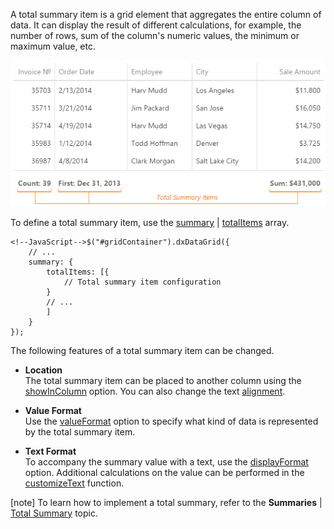 A total summary item is a grid element that aggregates the entire column of data. It can display the result of different calculations, for example, the number of rows, sum of the column's numeric values, the minimum or maximum value, etc.

![Total Summary](/images/DataGrid/TotalSummary.png)

To define a total summary item, use the [summary](/api-reference/10%20UI%20Widgets/dxDataGrid/1%20Configuration/summary '/Documentation/ApiReference/UI_Widgets/dxDataGrid/Configuration/summary/') | [totalItems](/api-reference/10%20UI%20Widgets/dxDataGrid/1%20Configuration/summary/totalItems '/Documentation/ApiReference/UI_Widgets/dxDataGrid/Configuration/summary/totalItems/') array.

    <!--JavaScript-->$("#gridContainer").dxDataGrid({
        // ...
        summary: {
            totalItems: [{
                // Total summary item configuration
            }
			// ...
			]
        }
    });

The following features of a total summary item can be changed.

* **Location**      
The total summary item can be placed to another column using the [showInColumn](/api-reference/10%20UI%20Widgets/dxDataGrid/1%20Configuration/summary/totalItems/showInColumn.md '/Documentation/ApiReference/UI_Widgets/dxDataGrid/Configuration/summary/totalItems/#showInColumn') option. You can also change the text [alignment](/api-reference/10%20UI%20Widgets/dxDataGrid/1%20Configuration/summary/totalItems/alignment.md '/Documentation/ApiReference/UI_Widgets/dxDataGrid/Configuration/summary/totalItems/#alignment').

* **Value Format**      
Use the [valueFormat](/api-reference/10%20UI%20Widgets/dxDataGrid/1%20Configuration/summary/totalItems/valueFormat.md '/Documentation/ApiReference/UI_Widgets/dxDataGrid/Configuration/summary/totalItems/#valueFormat') option to specify what kind of data is represented by the total summary item.

* **Text Format**       
To accompany the summary value with a text, use the [displayFormat](/api-reference/10%20UI%20Widgets/dxDataGrid/1%20Configuration/summary/totalItems/displayFormat.md '/Documentation/ApiReference/UI_Widgets/dxDataGrid/Configuration/summary/totalItems/#displayFormat') option. Additional calculations on the value can be performed in the [customizeText](/api-reference/10%20UI%20Widgets/dxDataGrid/1%20Configuration/summary/totalItems/customizeText.md '/Documentation/ApiReference/UI_Widgets/dxDataGrid/Configuration/summary/totalItems/#customizeText') function.

[note] To learn how to implement a total summary, refer to the **Summaries** | [Total Summary](/concepts/10%20UI%20Widgets/70%20Data%20Grid/050%20Summaries/20%20Total%20Summary '/Documentation/Guide/UI_Widgets/Data_Grid/Summaries/#Total_Summary') topic.
